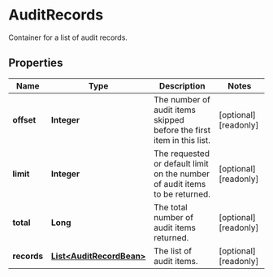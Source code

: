 

# AuditRecords

Container for a list of audit records.

## Properties

Name | Type | Description | Notes
------------ | ------------- | ------------- | -------------
**offset** | **Integer** | The number of audit items skipped before the first item in this list. |  [optional] [readonly]
**limit** | **Integer** | The requested or default limit on the number of audit items to be returned. |  [optional] [readonly]
**total** | **Long** | The total number of audit items returned. |  [optional] [readonly]
**records** | [**List&lt;AuditRecordBean&gt;**](AuditRecordBean.md) | The list of audit items. |  [optional] [readonly]



